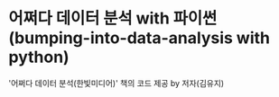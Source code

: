 # 어쩌다 데이터 분석 with 파이썬 (bumping-into-data-analysis with python)

'어쩌다 데이터 분석(한빛미디어)' 책의 코드 제공 by 저자(김유지)
